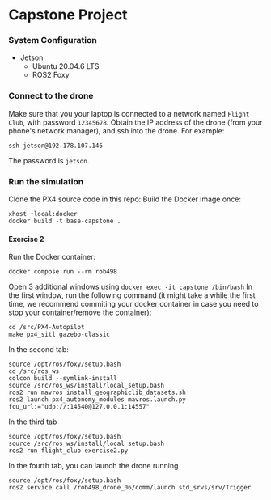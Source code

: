 # Capstone Project
### System Configuration
- Jetson
  - Ubuntu 20.04.6 LTS
  - ROS2 Foxy

### Connect to the drone
Make sure that you your laptop is connected to a network named `Flight Club`, with password `12345678`.
Obtain the IP address of the drone (from your phone's network manager), and ssh into the drone. For example:
```
ssh jetson@192.178.107.146
```
The password is `jetson`.

### Run the simulation
Clone the PX4 source code in this repo:
Build the Docker image once:
```
xhost +local:docker
docker build -t base-capstone .
```
#### Exercise 2
Run the Docker container:
```
docker compose run --rm rob498 
```
Open 3 additional windows using `docker exec -it capstone /bin/bash`
In the first window, run the following command (it might take a while the first time, we recommend commiting your docker container in case you need to stop your container/remove the container):

```
cd /src/PX4-Autopilot
make px4_sitl gazebo-classic
```
In the second tab:
```
source /opt/ros/foxy/setup.bash
cd /src/ros_ws
colcon build --symlink-install
source /src/ros_ws/install/local_setup.bash
ros2 run mavros install_geographiclib_datasets.sh
ros2 launch px4_autonomy_modules mavros.launch.py fcu_url:="udp://:14540@127.0.0.1:14557"
```

In the third tab
```
source /opt/ros/foxy/setup.bash
source /src/ros_ws/install/local_setup.bash
ros2 run flight_club exercise2.py
```


In the fourth tab, you can launch the drone running
```
source /opt/ros/foxy/setup.bash
ros2 service call /rob498_drone_06/comm/launch std_srvs/srv/Trigger
```

